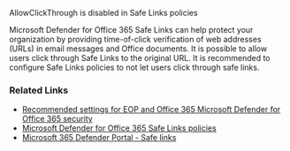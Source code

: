 AllowClickThrough is disabled in Safe Links policies

Microsoft Defender for Office 365 Safe Links can help protect your organization by providing time-of-click verification of  web addresses (URLs) in email messages and Office documents. It is possible to allow users click through Safe Links to the original URL. It is recommended to configure Safe Links policies to not let users click through safe links. 

### Related Links

* [Recommended settings for EOP and Office 365 Microsoft Defender for Office 365 security](https://aka.ms/orca-atpp-docs-8) 
* [Microsoft Defender for Office 365 Safe Links policies](https://aka.ms/orca-atpp-docs-11) 
* [Microsoft 365 Defender Portal - Safe links](https://security.microsoft.com/safelinksv2)
